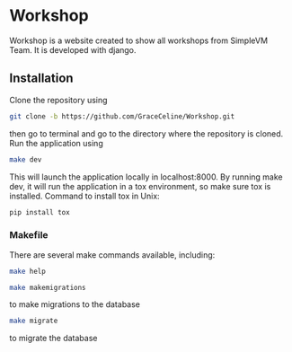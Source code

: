 # Workshop

Workshop is a website created to show all workshops from SimpleVM Team. It is developed with django.

## Installation

Clone the repository using 
~~~BASH
git clone -b https://github.com/GraceCeline/Workshop.git
~~~
then go to terminal and go to the directory where the repository is cloned. Run the application using
~~~BASH
make dev
~~~
This will launch the application locally in localhost:8000. By running make dev, it will run the application in a tox environment, so make sure tox is installed. 
Command to install tox in Unix:
~~~BASH
pip install tox
~~~
### Makefile
There are several make commands available, including:
~~~BASH
make help
~~~
~~~BASH
make makemigrations
~~~
to make migrations to the database
~~~BASH
make migrate
~~~
to migrate the database